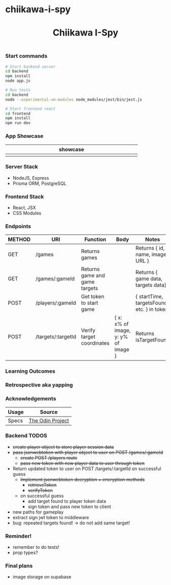 # chiikawa-i-spy

<h1 align="center">Chiikawa I-Spy</h1>
<h3 align="center"></h3>
<p align="center">
    <img align="center" width="500px" >
</p>

### Start commands

```bash
# Start backend server
cd backend
npm install
node app.js

# Run tests
cd backend
node --experimental-vm-modules node_modules/jest/bin/jest.js
```

```bash
# Start frontend react
cd frontend
npm install
npm run dev
```

### App Showcase

| showcase            |
| ------------------- |
| <img width="400px"> |

### Server Stack

-   NodeJS, Express
-   Prisma ORM, PostgreSQL

### Frontend Stack

-   React, JSX
-   CSS Modules

### Endpoints

| METHOD | URI                | Function                      | Body                               | Notes                                      |
| ------ | ------------------ | ----------------------------- | ---------------------------------- | ------------------------------------------ |
| GET    | /games             | Returns games                 |                                    | Returns { id, name, image URL }            |
| GET    | /games/:gameId     | Returns game and game targets |                                    | Returns { game data, targets data}         |
| POST   | /players/:gameId   | Get token to start game       |                                    | { startTime, targetsFound, etc. } in token |
| POST   | /targets/:targetId | Verify target coordinates     | { x: x% of image, y: y% of image } | Returns isTargetFound                      |

### Learning Outcomes

### Retrospective aka yapping

### Acknowledgements

| Usage | Source                                                                                              |
| ----- | --------------------------------------------------------------------------------------------------- |
| Specs | [The Odin Project](https://www.theodinproject.com/lessons/nodejs-where-s-waldo-a-photo-tagging-app) |

### Backend TODOS

-   ~~create player object to store player session data~~
-   ~~pass jsonwebtoken with player object to user on POST /games/:gameId~~
    -   ~~create POST /players route~~
    -   ~~pass new token with new player data to user through token~~
-   Return updated token to user on POST /targets/:targetId on successful guess
    -   ~~Implement jsonwebtoken decryption + encryption methods~~
        -   ~~retrieveToken~~
        -   ~~verifyToken~~
    -   on successful guess
        -   add target found to player token data
        -   sign token and pass new token to client
-   new paths for gameplay
-   extract sign jwt token to middleware
-   bug: repeated targets found! -> do not add same target!

### Reminder!

-   remember to do tests!
-   prop types?

### Final plans

-   image storage on supabase
